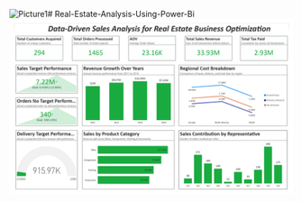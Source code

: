 ![Picture1](https://github.com/user-attachments/assets/14bfa3d3-ff31-4864-975a-bf4a00d91d29)# Real-Estate-Analysis-Using-Power-Bi
![Real Estate Analysis Dashboard](Picture1.png)
